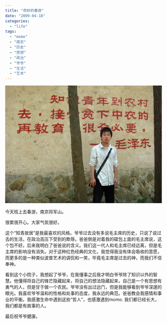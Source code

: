 ```yaml
---
title: "奇妙的春游"
date: "2009-04-18"
categories: 
  - "life"
tags: 
  - "momo"
  - "南京"
  - "历史"
  - "思想"
  - "政治"
  - "爷爷"
  - "生活"
  - "艺术"
---
```


[![知青](images/p_large_z6u2_84542c206110.jpg "知青")](http://blog.natt.cc/489.html/p_large_z6u2_84542c206110)

今天班上去春游，南京将军山。

很累很开心。大家气氛很好。

这个“知青故居”是我最喜欢的风格。爷爷过去没有多说毛主席的历史，只说了说过去的生活，在政治高压下受到的欺辱。爸爸倒是对着我的碟包上面的毛主席说，这个包不好。后来我明白了爸爸说的含义。我们这一代人和毛主席已经远离，但是毛主席的影响没有消失。对于这种红色经典的文化，我觉得我没有体会吸收的意愿，而更多的是一种类似波普艺术的调侃和一笑，毕竟毛主席是过去的神，而我们不信奉神。

看到这个小院子，我想起了爷爷，在我懂事之后我才明白爷爷除了知识以外的智慧。他懂得将自己的锋芒隐藏起来，将自己的想法隐藏起来，自己是一个有思想有勇气的人，但是甘于做一个农民。爷爷没有出过远门，但是我能够看到爷爷深邃的眼光。我喜欢爷爷温和的性格和处事的态度，我永远的典范。爸爸教会我感情和事业的平衡。我感激生命中遇到这些“哲人”，也感激遇到momo. 我们都已经长大，我们都是有故事的人。

最后祝爷爷健康。
